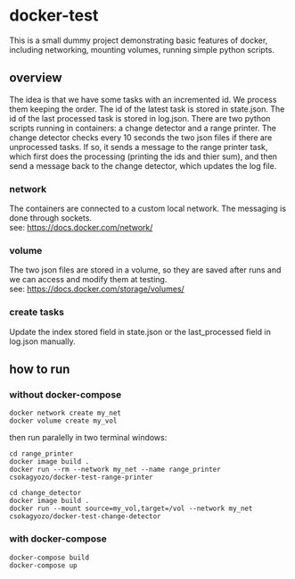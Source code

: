 # docker-test

This is a small dummy project demonstrating basic features of docker, including networking, mounting volumes, running simple python scripts.

## overview

The idea is that we have some tasks with an incremented id. We process them keeping the order. The id of the latest task is stored in state.json. The id of the last processed task is stored in log.json. There are two python scripts running in containers: a change detector and a range printer. The change detector checks every 10 seconds the two json files if there are unprocessed tasks. If so, it sends a message to the range printer task, which first does the processing (printing the ids and thier sum), and then send a message back to the change detector, which updates the log file.

### network
The containers are connected to a custom local network. The messaging is done through sockets.  
see: https://docs.docker.com/network/

### volume
The two json files are stored in a volume, so they are saved after runs and we can access and modify them at testing.  
see: https://docs.docker.com/storage/volumes/

### create tasks
Update the index stored field in state.json or the last_processed field in log.json manually.

## how to run

### without docker-compose

``docker network create my_net``  
``docker volume create my_vol``  

then run paralelly in two terminal windows:

``cd range_printer``  
``docker image build .``  
``docker run --rm --network my_net --name range_printer csokagyozo/docker-test-range-printer``  

``cd change_detector``  
``docker image build .``  
``docker run --mount source=my_vol,target=/vol --network my_net csokagyozo/docker-test-change-detector``  

### with docker-compose
``docker-compose build``  
``docker-compose up``  
